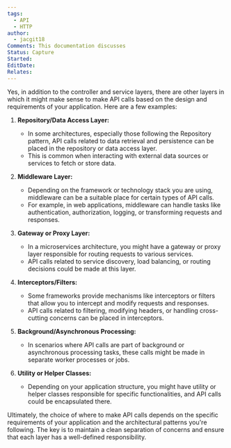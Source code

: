 ```yaml
---
tags:
  - API
  - HTTP
author:
  - jacgit18
Comments: This documentation discusses
Status: Capture
Started: 
EditDate: 
Relates:
---
```

Yes, in addition to the controller and service layers, there are other layers in which it might make sense to make API calls based on the design and requirements of your application. Here are a few examples:

1. **Repository/Data Access Layer:**
   - In some architectures, especially those following the Repository pattern, API calls related to data retrieval and persistence can be placed in the repository or data access layer.
   - This is common when interacting with external data sources or services to fetch or store data.

2. **Middleware Layer:**
   - Depending on the framework or technology stack you are using, middleware can be a suitable place for certain types of API calls.
   - For example, in web applications, middleware can handle tasks like authentication, authorization, logging, or transforming requests and responses.

3. **Gateway or Proxy Layer:**
   - In a microservices architecture, you might have a gateway or proxy layer responsible for routing requests to various services.
   - API calls related to service discovery, load balancing, or routing decisions could be made at this layer.

4. **Interceptors/Filters:**
   - Some frameworks provide mechanisms like interceptors or filters that allow you to intercept and modify requests and responses.
   - API calls related to filtering, modifying headers, or handling cross-cutting concerns can be placed in interceptors.

5. **Background/Asynchronous Processing:**
   - In scenarios where API calls are part of background or asynchronous processing tasks, these calls might be made in separate worker processes or jobs.

6. **Utility or Helper Classes:**
   - Depending on your application structure, you might have utility or helper classes responsible for specific functionalities, and API calls could be encapsulated there.

Ultimately, the choice of where to make API calls depends on the specific requirements of your application and the architectural patterns you're following. The key is to maintain a clean separation of concerns and ensure that each layer has a well-defined responsibility.
